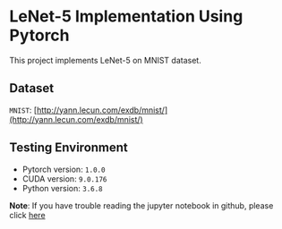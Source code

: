 # LeNet-5 Implementation Using Pytorch  

This project implements LeNet-5 on MNIST dataset.

## Dataset
`MNIST`: [http://yann.lecun.com/exdb/mnist/](http://yann.lecun.com/exdb/mnist/)

## Testing Environment
* Pytorch version: `1.0.0`
* CUDA version: `9.0.176`
* Python version: `3.6.8`

**Note**: If you have trouble reading the jupyter notebook in github, please click [here](https://bit.ly/viewipynb-LYCheng-LeNet5)